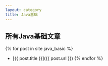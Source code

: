 ```yaml
---
layout: category
title: Java基础
---
```

## 所有Java基础文章
{% for post in site.java_basic %}
- [{{ post.title }}]({{ post.url }})
{% endfor %}
